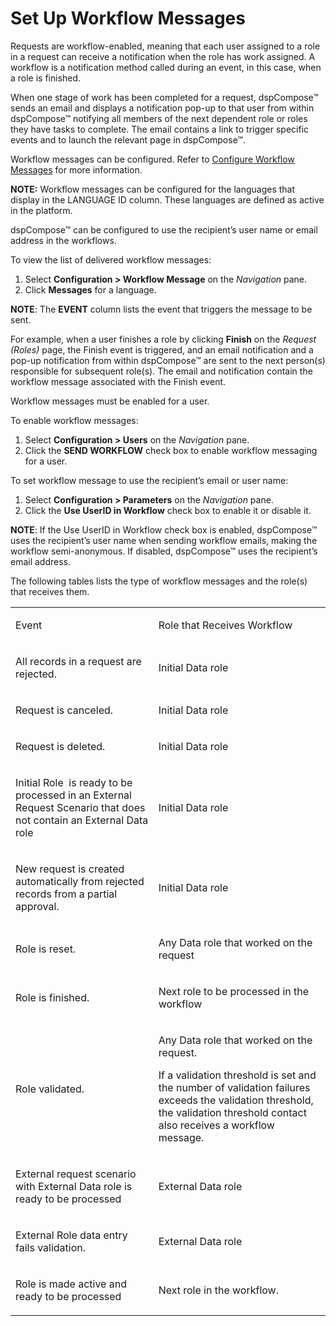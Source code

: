 # Set Up Workflow Messages

Requests are workflow-enabled, meaning that each user assigned to a role
in a request can receive a notification when the role has work assigned.
A workflow is a notification method called during an event, in this
case, when a role is finished.

When one stage of work has been completed for a request, dspCompose™
sends an email and displays a notification pop-up to that user from
within dspCompose™ notifying all members of the next dependent role or
roles they have tasks to complete. The email contains a link to trigger
specific events and to launch the relevant page in dspCompose™.

Workflow messages can be configured. Refer to [Configure Workflow
Messages](Configure_Workflow_Messages.htm) for more information.

<span style="font-weight: bold;">NOTE:</span> Workflow messages can be
configured for the languages that display in the LANGUAGE ID column.
These languages are defined as active in the platform.

dspCompose™ can be configured to use the recipient’s user name or email
address in the workflows.

To view the list of delivered workflow messages:

1.  Select <span class="Body">**Configuration \> Workflow
    Message**</span> on the *Navigation* pane.
2.  Click <span class="Body">**Messages**</span> for a language.

**NOTE**: The **EVENT** column lists the event that triggers the message
to be sent.

For example, when a user finishes a role by clicking **Finish** on the
*Request (Roles)* page, the Finish event is triggered, and an email
notification and a pop-up notification from within dspCompose™ are sent
to the next person(s) responsible for subsequent role(s). The email and
notification contain the workflow message associated with the Finish
event.

Workflow messages must be enabled for a user.

To enable workflow messages:

1.  Select **Configuration \> Users** on the *Navigation* pane.
2.  Click the **SEND WORKFLOW** check box to enable workflow messaging
    for a user.

To set workflow message to use the recipient’s email or user name:

1.  Select **Configuration \> Parameters** on the *Navigation* pane.
2.  Click the **Use UserID in Workflow** check box to enable it or
    disable it.

**NOTE**: If the Use UserID in Workflow check box is enabled,
dspCompose™ uses the recipient’s user name when sending workflow
emails, making the workflow semi-anonymous. If disabled, dspCompose™
uses the recipient’s email address.

The following tables lists the type of workflow messages and the role(s)
that receives them.

<table>
<tbody>
<tr class="odd">
<td><p>Event</p></td>
<td><p>Role that Receives Workflow</p></td>
</tr>
<tr class="even">
<td><p>All records in a request are rejected.</p></td>
<td><p>Initial Data role</p></td>
</tr>
<tr class="odd">
<td><p>Request is canceled.</p></td>
<td><p>Initial Data role</p></td>
</tr>
<tr class="even">
<td><p>Request is deleted.</p></td>
<td><p>Initial Data role</p></td>
</tr>
<tr class="odd">
<td><p>Initial Role<span> </span> is ready to be processed in an External Request Scenario that does not contain an External Data role</p></td>
<td><p>Initial Data role</p></td>
</tr>
<tr class="even">
<td><p>New request is created automatically from rejected records from a partial approval.</p></td>
<td><p>Initial Data role</p></td>
</tr>
<tr class="odd">
<td><p>Role is reset.</p></td>
<td><p>Any Data role that worked on the request</p></td>
</tr>
<tr class="even">
<td><p>Role is finished.</p></td>
<td><p>Next role to be processed in the workflow</p></td>
</tr>
<tr class="odd">
<td><p>Role validated.</p></td>
<td><p>Any Data role that worked on the request.</p>
<p>If a validation threshold is set and the number of validation failures exceeds the validation threshold, the validation threshold contact also receives a workflow message.</p></td>
</tr>
<tr class="even">
<td><p>External request scenario with External Data role is ready to be processed</p></td>
<td><p>External Data role</p></td>
</tr>
<tr class="odd">
<td><p>External Role data entry fails validation.</p></td>
<td><p>External Data role</p></td>
</tr>
<tr class="even">
<td><p>Role is made active and ready to be processed</p></td>
<td><p>Next role in the workflow.</p></td>
</tr>
</tbody>
</table>
